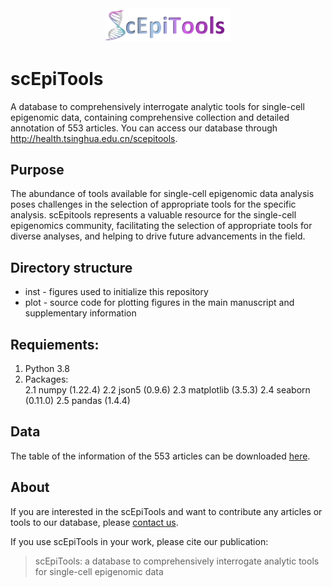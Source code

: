 <div align=center>
<img src = "inst/epi_logo.png" width = 40% height = 60%>
</div>  

# scEpiTools

A database to comprehensively interrogate analytic tools for single-cell epigenomic data, containing comprehensive collection and detailed annotation of 553 articles. You can access our database through http://health.tsinghua.edu.cn/scepitools.

## Purpose
The abundance of tools available for single-cell epigenomic data analysis poses challenges in the selection of appropriate tools for the specific analysis. scEpitools represents a valuable resource for the single-cell epigenomics community, facilitating the selection of appropriate tools for diverse analyses, and helping to drive future advancements in the field. 

## Directory structure
- inst - figures used to initialize this repository
- plot - source code for plotting figures in the main manuscript and supplementary information


## Requiements:  
1. Python 3.8
2. Packages:  
    2.1 numpy (1.22.4)
    2.2 json5 (0.9.6)
    2.3 matplotlib (3.5.3)
    2.4 seaborn (0.11.0)
    2.5 pandas (1.4.4)

## Data

The table of the information of the 553 articles can be downloaded [here](http://health.tsinghua.edu.cn/scepitools/help/data.tsv).


## About 


If you are interested in the scEpiTools and want to contribute any articles or tools to our database, please [contact us](http://health.tsinghua.edu.cn/scepitools/about.php).

If you use scEpiTools in your work, please cite our publication: 

> scEpiTools: a database to comprehensively interrogate analytic tools for single-cell epigenomic data
